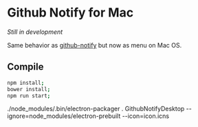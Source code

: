 # Github Notify for Mac
*Still in development*

Same behavior as [github-notify](https://github.com/maxigimenez/github-notify) but now as menu on Mac OS.

## Compile

```bash
npm install;
bower install;
npm run start;
```

./node_modules/.bin/electron-packager . GithubNotifyDesktop --ignore=node_modules/electron-prebuilt --icon=icon.icns